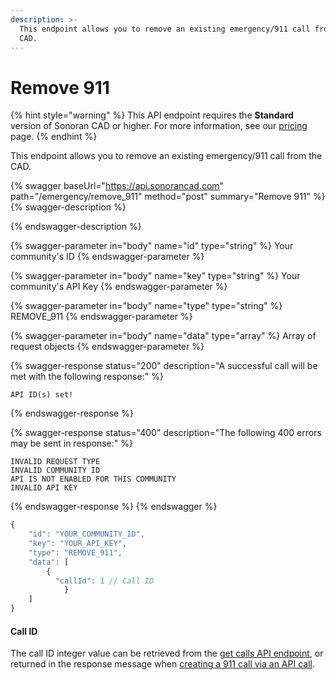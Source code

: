 ```yaml
---
description: >-
  This endpoint allows you to remove an existing emergency/911 call from the
  CAD.
---
```


# Remove 911

{% hint style="warning" %}
This API endpoint requires the **Standard** version of Sonoran CAD or higher. For more information, see our [pricing ](../../../../pricing/faq/)page.
{% endhint %}

This endpoint allows you to remove an existing emergency/911 call from the CAD.

{% swagger baseUrl="https://api.sonorancad.com" path="/emergency/remove_911" method="post" summary="Remove 911" %}
{% swagger-description %}

{% endswagger-description %}

{% swagger-parameter in="body" name="id" type="string" %}
Your community's ID
{% endswagger-parameter %}

{% swagger-parameter in="body" name="key" type="string" %}
Your community's API Key
{% endswagger-parameter %}

{% swagger-parameter in="body" name="type" type="string" %}
REMOVE_911
{% endswagger-parameter %}

{% swagger-parameter in="body" name="data" type="array" %}
Array of request objects
{% endswagger-parameter %}

{% swagger-response status="200" description="A successful call will be met with the following response:" %}
```
API ID(s) set!
```
{% endswagger-response %}

{% swagger-response status="400" description="The following 400 errors may be sent in response:" %}
```http
INVALID REQUEST TYPE
INVALID COMMUNITY ID
API IS NOT ENABLED FOR THIS COMMUNITY
INVALID API KEY
```
{% endswagger-response %}
{% endswagger %}

```javascript
{
    "id": "YOUR_COMMUNITY_ID",
    "key": "YOUR_API_KEY",
    "type": "REMOVE_911",
    "data": [
        {
          "callId": 1 // Call ID
		    }
    ]
}
```

#### Call ID

The call ID integer value can be retrieved from the [get calls API endpoint](get-calls.md), or returned in the response message when [creating a 911 call via an API call](911-call.md).
